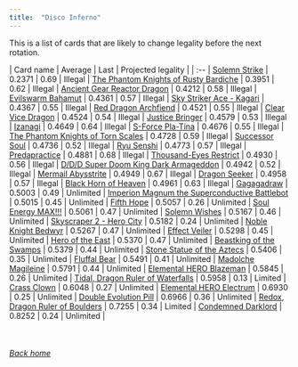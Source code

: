 ```yaml
---
title:  "Disco Inferno"
---
```


This is a list of cards that are likely to change legality before the next rotation.

| Card name | Average | Last | Projected legality |
| :-- |
[Solemn Strike](https://db.ygoprodeck.com/card/?search=Solemn%20Strike) | 0.2371 | 0.69 | Illegal |
[The Phantom Knights of Rusty Bardiche](https://db.ygoprodeck.com/card/?search=The%20Phantom%20Knights%20of%20Rusty%20Bardiche) | 0.3951 | 0.62 | Illegal |
[Ancient Gear Reactor Dragon](https://db.ygoprodeck.com/card/?search=Ancient%20Gear%20Reactor%20Dragon) | 0.4212 | 0.58 | Illegal |
[Evilswarm Bahamut](https://db.ygoprodeck.com/card/?search=Evilswarm%20Bahamut) | 0.4361 | 0.57 | Illegal |
[Sky Striker Ace - Kagari](https://db.ygoprodeck.com/card/?search=Sky%20Striker%20Ace%20-%20Kagari) | 0.4367 | 0.55 | Illegal |
[Red Dragon Archfiend](https://db.ygoprodeck.com/card/?search=Red%20Dragon%20Archfiend) | 0.4521 | 0.55 | Illegal |
[Clear Vice Dragon](https://db.ygoprodeck.com/card/?search=Clear%20Vice%20Dragon) | 0.4524 | 0.54 | Illegal |
[Justice Bringer](https://db.ygoprodeck.com/card/?search=Justice%20Bringer) | 0.4579 | 0.53 | Illegal |
[Izanagi](https://db.ygoprodeck.com/card/?search=Izanagi) | 0.4649 | 0.64 | Illegal |
[S-Force Pla-Tina](https://db.ygoprodeck.com/card/?search=S-Force%20Pla-Tina) | 0.4676 | 0.55 | Illegal |
[The Phantom Knights of Torn Scales](https://db.ygoprodeck.com/card/?search=The%20Phantom%20Knights%20of%20Torn%20Scales) | 0.4728 | 0.59 | Illegal |
[Successor Soul](https://db.ygoprodeck.com/card/?search=Successor%20Soul) | 0.4736 | 0.52 | Illegal |
[Ryu Senshi](https://db.ygoprodeck.com/card/?search=Ryu%20Senshi) | 0.4773 | 0.57 | Illegal |
[Predapractice](https://db.ygoprodeck.com/card/?search=Predapractice) | 0.4881 | 0.68 | Illegal |
[Thousand-Eyes Restrict](https://db.ygoprodeck.com/card/?search=Thousand-Eyes%20Restrict) | 0.4930 | 0.56 | Illegal |
[D/D/D Super Doom King Dark Armageddon](https://db.ygoprodeck.com/card/?search=D/D/D%20Super%20Doom%20King%20Dark%20Armageddon) | 0.4942 | 0.52 | Illegal |
[Mermail Abysstrite](https://db.ygoprodeck.com/card/?search=Mermail%20Abysstrite) | 0.4949 | 0.67 | Illegal |
[Dragon Seeker](https://db.ygoprodeck.com/card/?search=Dragon%20Seeker) | 0.4958 | 0.57 | Illegal |
[Black Horn of Heaven](https://db.ygoprodeck.com/card/?search=Black%20Horn%20of%20Heaven) | 0.4961 | 0.63 | Illegal |
[Gagagadraw](https://db.ygoprodeck.com/card/?search=Gagagadraw) | 0.5003 | 0.49 | Unlimited |
[Imperion Magnum the Superconductive Battlebot](https://db.ygoprodeck.com/card/?search=Imperion%20Magnum%20the%20Superconductive%20Battlebot) | 0.5015 | 0.45 | Unlimited |
[Fifth Hope](https://db.ygoprodeck.com/card/?search=Fifth%20Hope) | 0.5057 | 0.26 | Unlimited |
[Soul Energy MAX!!!](https://db.ygoprodeck.com/card/?search=Soul%20Energy%20MAX!!!) | 0.5061 | 0.47 | Unlimited |
[Solemn Wishes](https://db.ygoprodeck.com/card/?search=Solemn%20Wishes) | 0.5167 | 0.46 | Unlimited |
[Skyscraper 2 - Hero City](https://db.ygoprodeck.com/card/?search=Skyscraper%202%20-%20Hero%20City) | 0.5182 | 0.24 | Unlimited |
[Noble Knight Bedwyr](https://db.ygoprodeck.com/card/?search=Noble%20Knight%20Bedwyr) | 0.5267 | 0.47 | Unlimited |
[Effect Veiler](https://db.ygoprodeck.com/card/?search=Effect%20Veiler) | 0.5298 | 0.45 | Unlimited |
[Hero of the East](https://db.ygoprodeck.com/card/?search=Hero%20of%20the%20East) | 0.5370 | 0.47 | Unlimited |
[Beastking of the Swamps](https://db.ygoprodeck.com/card/?search=Beastking%20of%20the%20Swamps) | 0.5379 | 0.44 | Unlimited |
[Stone Statue of the Aztecs](https://db.ygoprodeck.com/card/?search=Stone%20Statue%20of%20the%20Aztecs) | 0.5406 | 0.35 | Unlimited |
[Fluffal Bear](https://db.ygoprodeck.com/card/?search=Fluffal%20Bear) | 0.5491 | 0.41 | Unlimited |
[Madolche Magileine](https://db.ygoprodeck.com/card/?search=Madolche%20Magileine) | 0.5791 | 0.44 | Unlimited |
[Elemental HERO Blazeman](https://db.ygoprodeck.com/card/?search=Elemental%20HERO%20Blazeman) | 0.5845 | 0.26 | Unlimited |
[Tidal, Dragon Ruler of Waterfalls](https://db.ygoprodeck.com/card/?search=Tidal,%20Dragon%20Ruler%20of%20Waterfalls) | 0.5958 | 0.13 | Limited |
[Crass Clown](https://db.ygoprodeck.com/card/?search=Crass%20Clown) | 0.6048 | 0.27 | Unlimited |
[Elemental HERO Electrum](https://db.ygoprodeck.com/card/?search=Elemental%20HERO%20Electrum) | 0.6930 | 0.25 | Unlimited |
[Double Evolution Pill](https://db.ygoprodeck.com/card/?search=Double%20Evolution%20Pill) | 0.6966 | 0.36 | Unlimited |
[Redox, Dragon Ruler of Boulders](https://db.ygoprodeck.com/card/?search=Redox,%20Dragon%20Ruler%20of%20Boulders) | 0.7255 | 0.34 | Limited |
[Condemned Darklord](https://db.ygoprodeck.com/card/?search=Condemned%20Darklord) | 0.8252 | 0.24 | Unlimited |

<br>

###### [Back home](index)